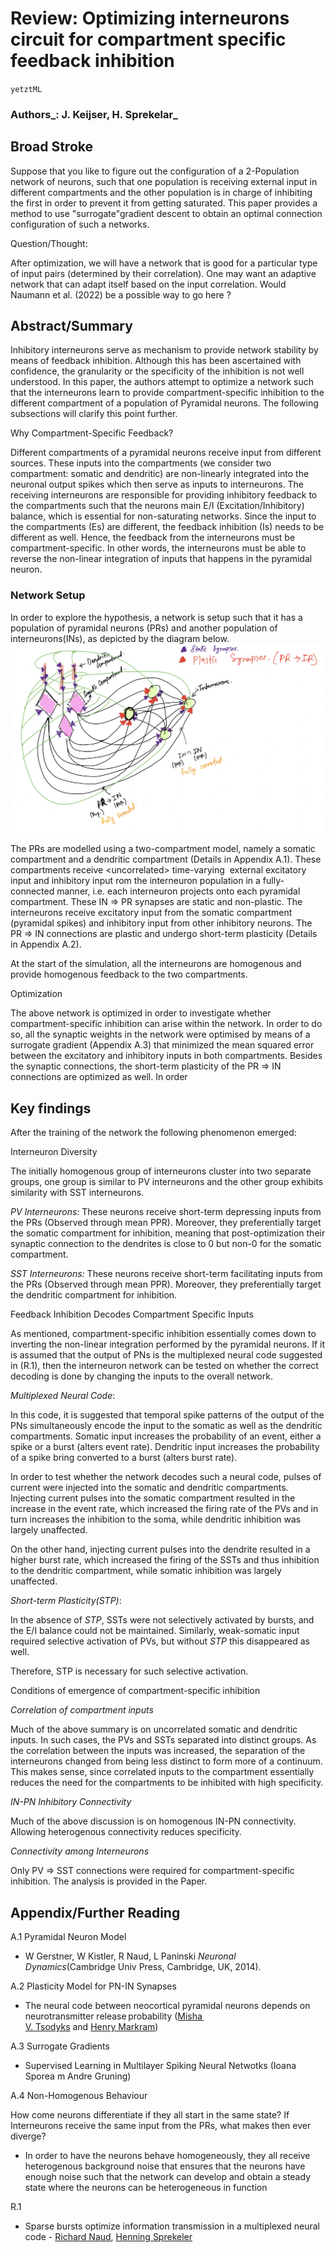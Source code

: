 # Review: Optimizing interneurons circuit for compartment specific feedback inhibition

`yetztML`

### Authors_: J. Keijser, H. Sprekelar_

## Broad Stroke

Suppose that you like to figure out the configuration of a 2\-Population network of neurons, such that one population is receiving external input in different compartments and the other population is in charge of inhibiting the first in order to prevent it from getting saturated. This paper provides a method to use "surrogate"gradient descent to obtain an optimal connection configuration of such a networks.

Question/Thought:

After optimization, we will have a network that is good for a particular type of input pairs \(determined by their correlation\). One may want an adaptive network that can adapt itself based on the input correlation. Would Naumann et al. \(2022\) be a possible way to go here ?

## Abstract/Summary

Inhibitory interneurons serve as mechanism to provide network stability by means of feedback inhibition. Although this has been ascertained with confidence, the granularity or the specificity of the inhibition is not well understood. In this paper, the authors attempt to optimize a network such that the interneurons learn to provide compartment\-specific inhibition to the different compartment of a population of Pyramidal neurons. The following subsections will clarify this point further.

Why Compartment\-Specific Feedback?

Different compartments of a pyramidal neurons receive input from different sources. These inputs into the compartments \(we consider two compartment: somatic and dendritic\) are non\-linearly integrated into the neuronal output spikes which then serve as inputs to interneurons. The receiving interneurons are responsible for providing inhibitory feedback to the compartments such that the neurons main E/I \(Excitation/Inhibitory\) balance, which is essential for non\-saturating networks. Since the input to the compartments \(Es\) are different, the feedback inhibition \(Is\) needs to be different as well. Hence, the feedback from the interneurons must be compartment\-specific. In other words, the interneurons must be able to reverse the non\-linear integration of inputs that happens in the pyramidal neuron.

### Network Setup

In order to explore the hypothesis, a network is setup such that it has a population of pyramidal neurons \(PRs\) and another population of interneurons\(INs\), as depicted by the diagram below.
![Screenshot_2023-08-15_at_22-43-29.png](image/Screenshot_2023-08-15_at_22-43-29.png)

The PRs are modelled using a two\-compartment model, namely a somatic compartment and a dendritic compartment \(Details in Appendix A.1\). These compartments receive \<uncorrelated\> time\-varying  external excitatory input and inhibitory input rom the interneuron population in a fully\-connected manner, i.e. each interneuron projects onto each pyramidal compartment. These IN =\> PR synapses are static and non\-plastic. The interneurons receive excitatory input from the somatic compartment \(pyramidal spikes\) and inhibitory input from other inhibitory neurons. The PR =\> IN connections are plastic and undergo short\-term plasticity \(Details in Appendix A.2\). 

At the start of the simulation, all the interneurons are homogenous and provide homogenous feedback to the two compartments.

Optimization

The above network is optimized in order to investigate whether compartment\-specific inhibition can arise within the network. In order to do so, all the synaptic weights in the network were optimised by means of a surrogate gradient \(Appendix A.3\) that minimized the mean squared error between the excitatory and inhibitory inputs in both compartments. Besides the synaptic connections, the short\-term plasticity of the PR =\> IN connections are optimized as well. In order

## Key findings

After the training of the network the following phenomenon emerged:

Interneuron Diversity

The initially homogenous group of interneurons cluster into two separate groups, one group is similar to PV interneurons and the other group exhibits similarity with SST interneurons.

_PV_ _Interneurons_: These neurons receive short\-term depressing inputs from the PRs \(Observed through mean PPR\). Moreover, they preferentially target the somatic compartment for inhibition, meaning that post\-optimization their synaptic connection to the dendrites is close to 0 but non\-0 for the somatic compartment. 

_SST Interneurons:_ These neurons receive short\-term facilitating inputs from the PRs \(Observed through mean PPR\). Moreover, they preferentially target the dendritic compartment for inhibition.

Feedback Inhibition Decodes Compartment Specific Inputs

As mentioned, compartment\-specific inhibition essentially comes down to inverting the non\-linear integration performed by the pyramidal neurons. If it is assumed that the output of PNs is the multiplexed neural code suggested in \(R.1\), then the interneuron network can be tested on whether the correct decoding is done by changing the inputs to the overall network.

_Multiplexed Neural Code_:

In this code, it is suggested that temporal spike patterns of the output of the PNs simultaneously encode the input to the somatic as well as the dendritic compartments. Somatic input increases the probability of an event, either a spike or a burst \(alters event rate\). Dendritic input increases the probability of a spike bring converted to a burst \(alters burst rate\). 

In order to test whether the network decodes such a neural code, pulses of current were injected into the somatic and dendritic compartments. Injecting current pulses into the somatic compartment resulted in the increase in the event rate, which increased the firing rate of the PVs and in turn increases the inhibition to the soma, while dendritic inhibition was largely unaffected.

 On the other hand, injecting current pulses into the dendrite resulted in a higher burst rate, which increased the firing of the SSTs and thus inhibition to the dendritic compartment, while somatic inhibition was largely unaffected.

_Short\-term Plasticity\(STP\)_:

In the absence of _STP_, SSTs were not selectively activated by bursts, and the E/I balance could not be maintained. Similarly, weak\-somatic input required selective activation of PVs, but without _STP_  this disappeared as well.

Therefore, STP is necessary for such selective activation.

Conditions of emergence of compartment\-specific inhibition

_Correlation of compartment inputs_

Much of the above summary is on uncorrelated somatic and dendritic inputs. In such cases, the PVs and SSTs separated into distinct groups. As the correlation between the inputs was increased, the separation of the interneurons changed from being less distinct to form more of a continuum. This makes sense, since correlated inputs to the compartment essentially reduces the need for the compartments to be inhibited with high specificity. 

_IN\-PN Inhibitory Connectivity_

Much of the above discussion is on homogenous IN\-PN connectivity. Allowing heterogenous connectivity reduces specificity.

_Connectivity among Interneurons_

Only PV =\> SST connections were required for compartment\-specific inhibition. The analysis is provided in the Paper.

## Appendix/Further Reading

A.1 Pyramidal Neuron Model

- W Gerstner, W Kistler, R Naud, L Paninski _Neuronal Dynamics_\(Cambridge Univ Press, Cambridge, UK, 2014\).

A.2 Plasticity Model for PN\-IN Synapses

- The neural code between neocortical pyramidal neurons depends on neurotransmitter release probability \([Misha V. Tsodyks](https://www.pnas.org/doi/10.1073/pnas.94.2.719#con1) and [Henry Markram](https://www.pnas.org/doi/10.1073/pnas.94.2.719#con2)\)

A.3 Surrogate Gradients

- Supervised Learning in Multilayer Spiking Neural Netwotks \(Ioana Sporea m Andre Gruning\)

A.4 Non\-Homogenous Behaviour

How come neurons differentiate if they all start in the same state? If Interneurons receive the same input from the PRs, what makes then ever diverge?

- In order to have the neurons behave homogeneously, they all receive heterogenous background noise that ensures that the neurons have enough noise such that the network can develop and obtain a steady state where the neurons can be heterogeneous in function

R.1  

- Sparse bursts optimize information transmission in a multiplexed neural code \- [Richard Naud](https://www.pnas.org/doi/10.1073/pnas.1720995115?__cf_chl_tk=h921fBF3uKFNGQO845jAmvJeC3mkUHYii0oXKf7TRGc-1692443110-0-gaNycGzNCzs#con1), [Henning Sprekeler](https://www.pnas.org/doi/10.1073/pnas.1720995115?__cf_chl_tk=h921fBF3uKFNGQO845jAmvJeC3mkUHYii0oXKf7TRGc-1692443110-0-gaNycGzNCzs#con2) 
